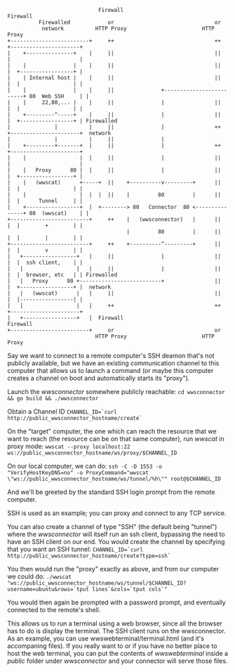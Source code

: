 ```
                             Firewall                          Firewall
          Firewalled            or                                or
           network          HTTP Proxy                        HTTP Proxy
+-------------------------+     ++                                ++    +----------------------+
|    +---------------+    |     ||                                ||    |                      |
|    |               |    |     ||                                ||    |  +-----------------+ |
|    | Internal host |    |     ||                                ||    |  |                 | |
|    |               |    |     ||               +-------------------------+ 80  Web SSH     | |
|    |     22,80,... |    |     ||               |                ||    |  |                 | |
|    +---------^-----+    |     ||               |                ||    |  +-----------------+ | Firewalled
|              |          |     ||               |                ++    +----------------------+  network
|              |          |     ||               |
|    +---------+-------+  |     ||               |                ++    +----------------------+
|    |                 |  |     ||               |                ||    |                      |
|    |   Proxy      80 |  |     ||               |                ||    |  +-----------------+ |
|    |   (wwscat)      +-----+  ||    +----------v---------+      ||    |  |                 | |
|    |                 |  |  |  ||    |         80         |      ||    |  |      Tunnel     | |
|    +-----------------+  |  +--------> 80   Connector  80 <---------------+ 80  (wwscat)    | |
+-------------------------+     ++    |   (wwsconnector)   |      ||    |  |        +        | |
                                      |         80         |      ||    |  |        |        | |
+-------------------------+     ++    +----------^---------+      ||    |  |        v        | |
|   +-----------------+   |     ||               |                ||    |  |  ssh client,    | |
|   |                 |   |     ||               |                ||    |  |  browser, etc   | | Firewalled
|   |   Proxy      80 +--------------------------+                ||    |  +-----------------+ |  network
|   |   (wwscat)      |   |     ||                                ||    |  |-----------------| |
|   |                 |   |     ++                                ++    +----------------------+
|   +-----------------+   |  Firewall                          Firewall
+-------------------------+     or                                or
                            HTTP Proxy                        HTTP Proxy

```
Say we want to connect to a remote computer's SSH deamon that's not publicly available, but we have an existing communication channel to this computer that allows us to launch a command (or maybe this computer creates a channel on boot and automatically starts its "proxy").

Launch the *wwsconnector* somewhere publicly reachable:
`cd wwsconnector && go build && ./wwsconnector`

Obtain a Channel ID
``CHANNEL_ID=`curl http://public_wwsconnector_hostname/create` ``

On the "target" computer, the one which can reach the resource that we want to reach (the resource can be on that same computer), run *wwscat* in proxy mode:
`wwscat --proxy localhost:22 ws://public_wwsconnector_hostname/ws/proxy/$CHANNEL_ID`

On our local computer, we can do:
`ssh -C -D 1553 -o "VerifyHostKeyDNS=no" -o ProxyCommand="wwscat \"ws://public_wwsconnector_hostname/ws/tunnel/%h\"" root@$CHANNEL_ID`

And we'll be greeted by the standard SSH login prompt from the remote computer.

SSH is used as an example; you can proxy and connect to any TCP service.

You can also create a channel of type "SSH" (the default being "tunnel") where the *wwsconnector* will itself run an ssh client, bypassing the need to have an SSH client on our end. You would create the channel by specifying that you want an SSH tunnel:
``CHANNEL_ID=`curl http://public_wwsconnector_hostname/create?type=ssh` ``

You then would run the "proxy" exactly as above, and from our computer we could do:
``./wwscat "ws://public_wwsconnector_hostname/ws/tunnel/$CHANNEL_ID?username=ubuntu&rows=`tput lines`&cols=`tput cols`"``

You would then again be prompted with a password prompt, and eventually connected to the remote's shell.

This allows us to run a terminal using a web browser, since all the browser has to do is display the terminal. The SSH client runs on the wwsconnector. As an example, you can use wwswebterminal/terminal.html (and it's accompaning files). If you really want to or if you have no better place to host the web terminal, you can put the contents of *wwswebterminal* inside a *public* folder under *wwsconnector* and your connector will serve those files. 
